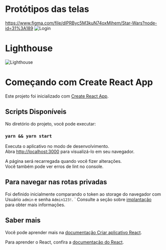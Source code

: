 # Protótipos das telas 
https://www.figma.com/file/dlPRByc5M3kuN74oxMjhem/Star-Wars?node-id=31%3A189
![Login](https://image.prntscr.com/image/BjeJii-mSH65VcRmzZiE-A.png)

# Lighthouse

![Lighthouse](https://image.prntscr.com/image/pwEGsaI5QCmJZ9K8LOuWaA.png)



# Começando com Create React App

Este projeto foi inicializado com [Create React App](https://github.com/facebook/create-react-app).

## Scripts Disponíveis

No diretório do projeto, você pode executar:

### `yarn && yarn start`

Executa o aplicativo no modo de desenvolvimento.\
Abra [http://localhost:3000](http://localhost:3000) para visualizá-lo em seu navegador.

A página será recarregada quando você fizer alterações.\
Você também pode ver erros de lint no console.

## Para navegar nas rotas privadas
Foi definido inicialmente comparando o token ao storage do navegador com Usuário `admin` e senha `Admin123!`.
`
Consulte a seção sobre [implantação](https://facebook.github.io/create-react-app/docs/deployment) para obter mais informações.

## Saber mais

Você pode aprender mais na [documentação Criar aplicativo React](https://facebook.github.io/create-react-app/docs/getting-started).

Para aprender o React, confira a [documentação do React](https://reactjs.org/).
